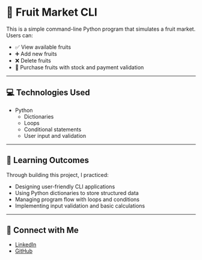 # 🍎 Fruit Market CLI

This is a simple command-line Python program that simulates a fruit market. Users can:

- ✅ View available fruits
- ➕ Add new fruits
- ❌ Delete fruits
- 🛒 Purchase fruits with stock and payment validation

---

## 💻 Technologies Used

- Python
  - Dictionaries
  - Loops
  - Conditional statements
  - User input and validation

---

## 🎯 Learning Outcomes

Through building this project, I practiced:

- Designing user-friendly CLI applications
- Using Python dictionaries to store structured data
- Managing program flow with loops and conditions
- Implementing input validation and basic calculations

---

## 🔗 Connect with Me

- [LinkedIn](https://www.linkedin.com/in/cakraningratkencana)
- [GitHub](https://github.com/cakrakencana)
